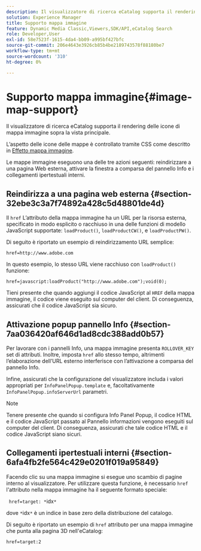 ```yaml
---
description: Il visualizzatore di ricerca eCatalog supporta il rendering delle icone di mappa immagine sopra la vista principale.
solution: Experience Manager
title: Supporto mappa immagine
feature: Dynamic Media Classic,Viewers,SDK/API,eCatalog Search
role: Developer,User
exl-id: 58e7523f-1615-4da4-bb09-a995bf427bfc
source-git-commit: 206e4643e3926cb85b4be2189743578f88180be7
workflow-type: tm+mt
source-wordcount: '310'
ht-degree: 0%

---
```


# Supporto mappa immagine{#image-map-support}

Il visualizzatore di ricerca eCatalog supporta il rendering delle icone di mappa immagine sopra la vista principale.

L’aspetto delle icone delle mappe è controllato tramite CSS come descritto in [Effetto mappa immagine](../../c-html5-s7-aem-asset-viewers/c-html5-20-ecatalog-viewer-about/c-html5-20-ecatalog-viewer-customizingviewer/r-html5-ecatalog-viewer-20-customize-imagemapeffect.md#reference-261df27d1ed145c882b26b88e33a0289).

Le mappe immagine eseguono una delle tre azioni seguenti: reindirizzare a una pagina Web esterna, attivare la finestra a comparsa del pannello Info e i collegamenti ipertestuali interni.

## Reindirizza a una pagina web esterna {#section-32ebe3c3a7f74892a428c5d48801de4d}

Il `href` L’attributo della mappa immagine ha un URL per la risorsa esterna, specificato in modo esplicito o racchiuso in una delle funzioni di modello JavaScript supportate: `loadProduct()`, `loadProductCW()`, e `loadProductPW()`.

Di seguito è riportato un esempio di reindirizzamento URL semplice:

`href=http://www.adobe.com`

In questo esempio, lo stesso URL viene racchiuso con `loadProduct()` funzione:

`href=javascript:loadProduct("http://www.adobe.com");void(0);`

Tieni presente che quando aggiungi il codice JavaScript al `HREF` della mappa immagine, il codice viene eseguito sul computer del client. Di conseguenza, assicurati che il codice JavaScript sia sicuro.

## Attivazione popup pannello Info {#section-7aa036420af646d1ad8cdc388add0b57}

Per lavorare con i pannelli Info, una mappa immagine presenta `ROLLOVER_KEY` set di attributi. Inoltre, imposta `href` allo stesso tempo, altrimenti l’elaborazione dell’URL esterno interferisce con l’attivazione a comparsa del pannello Info.

Infine, assicurati che la configurazione del visualizzatore includa i valori appropriati per `InfoPanelPopup.template` e, facoltativamente `InfoPanelPopup.infoServerUrl` parametri.

>[!NOTE]
>
>Tenere presente che quando si configura Info Panel Popup, il codice HTML e il codice JavaScript passato al Pannello informazioni vengono eseguiti sul computer del client. Di conseguenza, assicurati che tale codice HTML e il codice JavaScript siano sicuri.

## Collegamenti ipertestuali interni {#section-6afa4fb2fe564c429e0201f019a95849}

Facendo clic su una mappa immagine si esegue uno scambio di pagine interno al visualizzatore. Per utilizzare questa funzione, è necessario `href` l&#39;attributo nella mappa immagine ha il seguente formato speciale:

` href=target: *`idx`*`

dove `*`idx`*` è un indice in base zero della distribuzione del catalogo.

Di seguito è riportato un esempio di `href` attributo per una mappa immagine che punta alla pagina 3D nell&#39;eCatalog:

`href=target:2`
